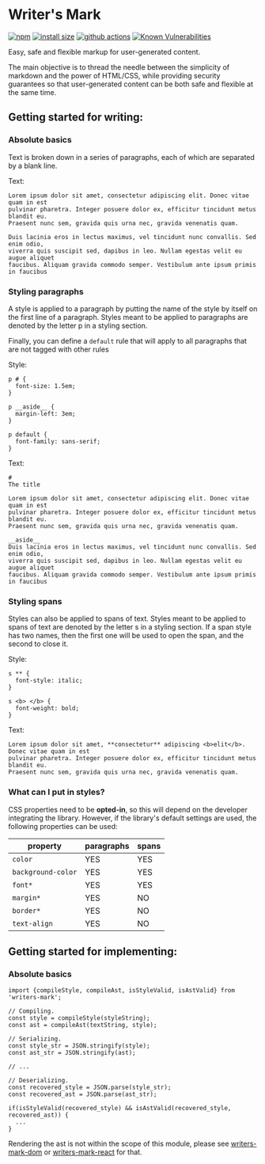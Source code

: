 # Writer's Mark

[![npm](https://badgen.net/npm/v/writers-mark)](https://www.npmjs.com/package/writers-mark)
[![install size](https://packagephobia.com/badge?p=writers-mark)](https://packagephobia.com/result?p=writers-mark)
[![github actions](https://github.com/FrancoisChabot/writers-mark/workflows/Tests/badge.svg)](https://github.com/FrancoisChabot/writers-mark/actions)
[![Known Vulnerabilities](https://snyk.io/test/github/FrancoisChabot/writers-mark/badge.svg?targetFile=package.json)](https://snyk.io/test/github/FrancoisChabot/writers-mark?targetFile=package.json)

Easy, safe and flexible markup for user-generated content.

The main objective is to thread the needle between the simplicity of markdown and the power of HTML/CSS, while providing security guarantees so that user-generated content can be both safe and flexible at the same time. 

## Getting started for writing:

### Absolute basics

Text is broken down in a series of paragraphs, each of which are separated by a blank line.

Text:

```
Lorem ipsum dolor sit amet, consectetur adipiscing elit. Donec vitae quam in est
pulvinar pharetra. Integer posuere dolor ex, efficitur tincidunt metus blandit eu. 
Praesent nunc sem, gravida quis urna nec, gravida venenatis quam.

Duis lacinia eros in lectus maximus, vel tincidunt nunc convallis. Sed enim odio, 
viverra quis suscipit sed, dapibus in leo. Nullam egestas velit eu augue aliquet 
faucibus. Aliquam gravida commodo semper. Vestibulum ante ipsum primis in faucibus 
```

### Styling paragraphs

A style is applied to a paragraph by putting the name of the style by itself 
on the first line of a paragraph. Styles meant to be applied to paragraphs 
are denoted by the letter p in a styling section.

Finally, you can define a `default` rule that will apply to all paragraphs that are not tagged with other rules

Style:
```
p # {
  font-size: 1.5em;
}

p __aside__ {
  margin-left: 3em;
}

p default {
  font-family: sans-serif;
}
```

Text:
```
# 
The title

Lorem ipsum dolor sit amet, consectetur adipiscing elit. Donec vitae quam in est
pulvinar pharetra. Integer posuere dolor ex, efficitur tincidunt metus blandit eu. 
Praesent nunc sem, gravida quis urna nec, gravida venenatis quam.

__aside__
Duis lacinia eros in lectus maximus, vel tincidunt nunc convallis. Sed enim odio, 
viverra quis suscipit sed, dapibus in leo. Nullam egestas velit eu augue aliquet 
faucibus. Aliquam gravida commodo semper. Vestibulum ante ipsum primis in faucibus 
```

### Styling spans

Styles can also be applied to spans of text. Styles meant to be applied to spans of text
are denoted by the letter s in a styling section. If a span style has two names, then
the first one will be used to open the span, and the second to close it.

Style:
```
s ** {
  font-style: italic;
}

s <b> </b> {
  font-weight: bold;
}
```

Text:
```
Lorem ipsum dolor sit amet, **consectetur** adipiscing <b>elit</b>. Donec vitae quam in est
pulvinar pharetra. Integer posuere dolor ex, efficitur tincidunt metus blandit eu. 
Praesent nunc sem, gravida quis urna nec, gravida venenatis quam.
```

### What can I put in styles?

CSS properties need to be **opted-in**, so this will depend on the developer integrating the library.
However, if the library's default settings are used, the following properties can be used:

| property           | paragraphs | spans |
|--------------------|------------|-------|
| `color`            | YES        | YES   |
| `background-color` | YES        | YES   |
| `font*`            | YES        | YES   |
| `margin*`          | YES        | NO    |
| `border*`          | YES        | NO    |
| `text-align`       | YES        | NO    |


## Getting started for implementing:

### Absolute basics
```
import {compileStyle, compileAst, isStyleValid, isAstValid} from 'writers-mark';

// Compiling.
const style = compileStyle(styleString);
const ast = compileAst(textString, style);

// Serializing.
const style_str = JSON.stringify(style);
const ast_str = JSON.stringify(ast);

// ...

// Deserializing.
const recovered_style = JSON.parse(style_str);
const recovered_ast = JSON.parse(ast_str);

if(isStyleValid(recovered_style) && isAstValid(recovered_style, recovered_ast)) {
  ...
}

```


Rendering the ast is not within the scope of this module, please see [writers-mark-dom]() or [writers-mark-react]() for that.
